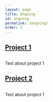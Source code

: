 ```yaml
---
layout: page
title: Ongoing
id: ongoing
permalink: /ongoing/
order: 2
---
```


<div class="apps-container uploadur-container">
    <div class="icon">
      <h2><a href="http://selovert.github.io/Uploadur">Project 1</a></h2>
      <a href="http://selovert.github.io/Uploadur"><img src="{{ site.baseurl }}/images/uploadur-icon.png" alt="" /></a>
    </div>
    <div class="info">
      <p>
        Text about project 1
      </p>
    </div>
    <div class="clearfix"></div>
</div>

<div class="clearfix separator"></div>

<div class="apps-container wallpiper-container">
    <div class="icon">
      <h2><a href="http://selovert.github.io/Wallpiper">Project 2</a></h2>
      <a href="http://selovert.github.io/Wallpiper"><img src="{{ site.baseurl }}/images/wallpiper-icon.png" alt="" /></a>
    </div>
    <div class="info">
      <p>
        Text about project 1
      </p>
    </div>
    <div class="clearfix"></div>
</div>
